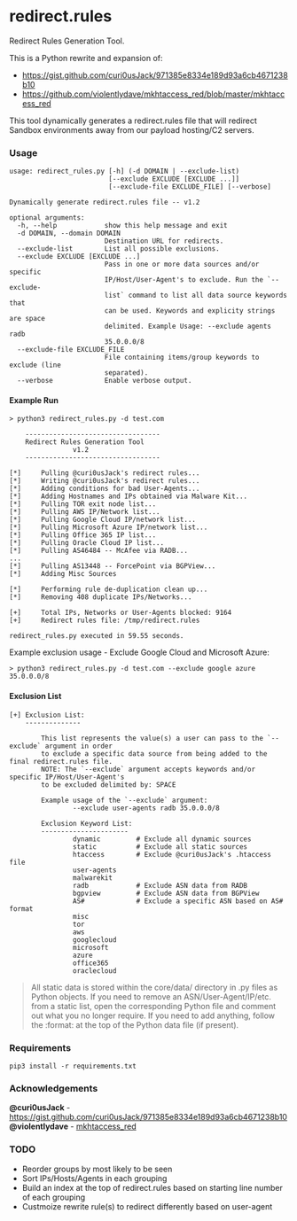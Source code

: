 # redirect.rules
Redirect Rules Generation Tool.

This is a Python rewrite and expansion of:
* https://gist.github.com/curi0usJack/971385e8334e189d93a6cb4671238b10
* https://github.com/violentlydave/mkhtaccess_red/blob/master/mkhtaccess_red

This tool dynamically generates a redirect.rules file that will redirect Sandbox environments away from our payload hosting/C2 servers.

### Usage
```
usage: redirect_rules.py [-h] (-d DOMAIN | --exclude-list)
                         [--exclude EXCLUDE [EXCLUDE ...]]
                         [--exclude-file EXCLUDE_FILE] [--verbose]

Dynamically generate redirect.rules file -- v1.2

optional arguments:
  -h, --help            show this help message and exit
  -d DOMAIN, --domain DOMAIN
                        Destination URL for redirects.
  --exclude-list        List all possible exclusions.
  --exclude EXCLUDE [EXCLUDE ...]
                        Pass in one or more data sources and/or specific
                        IP/Host/User-Agent's to exclude. Run the `--exclude-
                        list` command to list all data source keywords that
                        can be used. Keywords and explicity strings are space
                        delimited. Example Usage: --exclude agents radb
                        35.0.0.0/8
  --exclude-file EXCLUDE_FILE
                        File containing items/group keywords to exclude (line
                        separated).
  --verbose             Enable verbose output.
```

#### Example Run
```
> python3 redirect_rules.py -d test.com

    ----------------------------------
    Redirect Rules Generation Tool
                v1.2
    ----------------------------------

[*]     Pulling @curi0usJack's redirect rules...
[*]     Writing @curi0usJack's redirect rules...
[*]     Adding conditions for bad User-Agents...
[*]     Adding Hostnames and IPs obtained via Malware Kit...
[*]     Pulling TOR exit node list...
[*]     Pulling AWS IP/Network list...
[*]     Pulling Google Cloud IP/network list...
[*]     Pulling Microsoft Azure IP/network list...
[*]     Pulling Office 365 IP list...
[*]     Pulling Oracle Cloud IP list...
[*]     Pulling AS46484 -- McAfee via RADB...
...
[*]     Pulling AS13448 -- ForcePoint via BGPView...
[*]     Adding Misc Sources

[*]     Performing rule de-duplication clean up...
[*]     Removing 408 duplicate IPs/Networks...

[+]     Total IPs, Networks or User-Agents blocked: 9164
[+]     Redirect rules file: /tmp/redirect.rules

redirect_rules.py executed in 59.55 seconds.
```

Example exclusion usage - Exclude Google Cloud and Microsoft Azure:
```
> python3 redirect_rules.py -d test.com --exclude google azure 35.0.0.0/8
```

#### Exclusion List
```
[+] Exclusion List:
    --------------

        This list represents the value(s) a user can pass to the `--exclude` argument in order
        to exclude a specific data source from being added to the final redirect.rules file.
        NOTE: The `--exclude` argument accepts keywords and/or specific IP/Host/User-Agent's
        to be excluded delimited by: SPACE

        Example usage of the `--exclude` argument:
                --exclude user-agents radb 35.0.0.0/8

        Exclusion Keyword List:
        ----------------------
                dynamic         # Exclude all dynamic sources
                static          # Exclude all static sources
                htaccess        # Exclude @curi0usJack's .htaccess file
                user-agents
                malwarekit
                radb            # Exclude ASN data from RADB
                bgpview         # Exclude ASN data from BGPView
                AS#             # Exclude a specific ASN based on AS# format
                misc
                tor
                aws
                googlecloud
                microsoft
                azure
                office365
                oraclecloud
```

> All static data is stored within the core/data/ directory in .py files as Python objects. If you need to remove an ASN/User-Agent/IP/etc. from a static list, open the corresponding Python file and comment out what you no longer require. If you need to add anything, follow the :format: at the top of the Python data file (if present).

### Requirements
```
pip3 install -r requirements.txt
```

### Acknowledgements
**@curi0usJack** - https://gist.github.com/curi0usJack/971385e8334e189d93a6cb4671238b10<br>
**@violentlydave** - [mkhtaccess_red](https://github.com/violentlydave/mkhtaccess_red/)

### TODO
* Reorder groups by most likely to be seen
* Sort IPs/Hosts/Agents in each grouping
* Build an index at the top of redirect.rules based on starting line number of each grouping
* Custmoize rewrite rule(s) to redirect differently based on user-agent